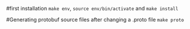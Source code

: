 #first installation
`make env`, `source env/bin/activate` and `make install`



#Generating protobuf source files after changing a .proto file
`make proto`
